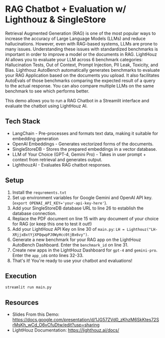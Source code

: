 # RAG Chatbot + Evaluation w/ Lighthouz & SingleStore

Retrieval Augmented Generation (RAG) is one of the most popular ways to increase the accuracy of Large Language Models (LLMs) and reduce hallucinations. However, even with RAG-based systems, LLMs are prone to many issues. Understanding these issues with standardized benchmarks is important in order to improve a model or the documents in RAG. LightHouz AI allows you to evaluate your LLM across 6 benchmark categories: Hallucination Tests, Out of Context, Prompt Injection, PII Leak, Toxicity, and Bias. Lighthouz AutoBench automatically generates benchmarks to evaluate your RAG Application based on the documents you upload. It also facilitates AutoEvals of those benchmarks comparing the expected result of a query to the actual response. You can also compare multiple LLMs on the same benchmark to see which performs better.

This demo allows you to run a RAG Chatbot in a Streamlit interface and evaluate the chatbot using LightHouz AI.

## Tech Stack
- LangChain -  Pre-processes and formats text data, making it suitable for embedding generation
- OpenAI Embeddings - Generates vectorized forms of the documents.
- SingleStoreDB - Stores the prepared embeddings in a vector database.
- LLM of Your Choice (GPT-4, Gemini Pro) - Takes in user prompt + context from retrieval and generates output.
- LighthouzAI - Evaluates RAG chatbot responses.

## Setup
1. Install the `requrements.txt`
2. Set up environment variables for Google Gemini and OpenAI API key. (`export OPENAI_API_KEY='your-api-key-here'`).
3. Add your SingleStoreDB database URL to line 26 to establish the database connection.
4. Replace the PDF document on line 15 with any document of your choice for RAG (or keep this one to test it out!)
5. Add your LightHouz API Key on line 30 of `main.py`: `LH = Lighthouz("LH-XRjjxBxtYjXPQqwpPJ0WyHcc0tjBx6vy")`.
6. Generate a new benchmark for your RAG app on the LightHouz AutoBench Dashboard. Enter the `benchmark_id` on line 31.
7. Create new apps in the LightHouz Dashboard for `gpt-4` and `gemini-pro`. Enter the `app_id`s onto lines 32-33.
8. That's it! You're ready to use your chatbot and evaluations!

## Execution
`streamlit run main.py`

## Resources
- Slides From this Demo: https://docs.google.com/presentation/d/1JG57ZVd0_zKhzM6SkKtes72SrMsKh_wCd_O6vCfuDtw/edit?usp=sharing
- LightHouz Documentation: https://lighthouz.ai/docs/

